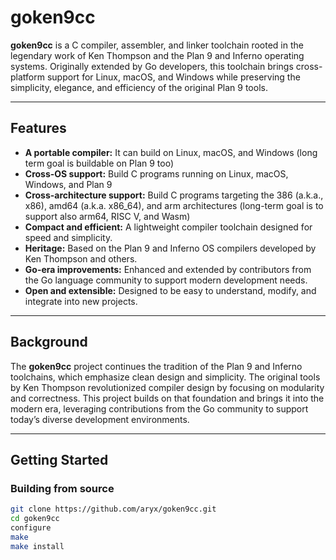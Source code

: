 # goken9cc

**goken9cc** is a C compiler, assembler, and linker toolchain
rooted in the legendary work of Ken Thompson and the Plan 9 and
Inferno operating systems. Originally extended by Go developers,
this toolchain brings cross-platform support for Linux, macOS, and
Windows while preserving the simplicity, elegance, and efficiency of
the original Plan 9 tools.

---

## Features

- **A portable compiler:**
  It can build on Linux, macOS, and Windows (long term goal is buildable on Plan 9 too)
- **Cross-OS support:** 
  Build C programs running on Linux, macOS, Windows, and Plan 9
- **Cross-architecture support:**
  Build C programs targeting the 386 (a.k.a., x86), amd64 (a.k.a. x86_64), and arm
  architectures (long-term goal is to support also arm64, RISC V, and Wasm)
- **Compact and efficient:**
  A lightweight compiler toolchain designed for speed and simplicity.
- **Heritage:**
  Based on the Plan 9 and Inferno OS compilers developed by Ken Thompson and others.
- **Go-era improvements:**
  Enhanced and extended by contributors from the Go language community to support
  modern development needs.
- **Open and extensible:**
  Designed to be easy to understand, modify, and integrate into new projects.

---

## Background

The **goken9cc** project continues the tradition of the Plan 9 and
Inferno toolchains, which emphasize clean design and simplicity. The
original tools by Ken Thompson revolutionized compiler design by
focusing on modularity and correctness. This project builds on that
foundation and brings it into the modern era, leveraging contributions
from the Go community to support today’s diverse development
environments.

---

## Getting Started

### Building from source

```bash
git clone https://github.com/aryx/goken9cc.git
cd goken9cc
configure
make
make install
```
